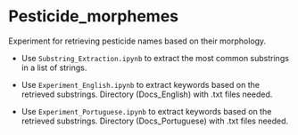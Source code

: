 # Pesticide_morphemes
Experiment for retrieving pesticide names based on their morphology.

- Use `Substring_Extraction.ipynb` to extract the most common substrings in a list of strings.

- Use `Experiment_English.ipynb` to extract keywords based on the retrieved substrings. Directory (Docs_English) with .txt files needed.

- Use `Experiment_Portuguese.ipynb` to extract keywords based on the retrieved substrings. Directory (Docs_Portuguese) with .txt files needed.

